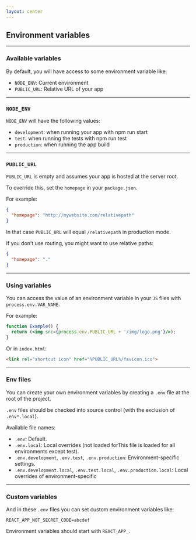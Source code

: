 ```yaml
---
layout: center
---
```


## Environment variables

<Toc maxDepth="2" mode="onlySiblings"/>

---

### Available variables

By default, you will have access to some environment variable like:

* `NODE_ENV`: Current environment
* `PUBLIC_URL`: Relative URL of your app

---

### `NODE_ENV`

`NODE_ENV` will have the following values:

* `development`: when running your app with npm run start
* `test`: when running the tests with npm run test
* `production`: when running the app build

---

### `PUBLIC_URL`

`PUBLIC_URL` is empty and assumes your app is hosted at the server root.

To override this, set the `homepage` in your `package.json`.

For example:
```json
{
  "homepage": "http://mywebsite.com/relativepath"
}
```

In that case `PUBLIC_URL` will equal `/relativepath` in production mode.

If you don’t use routing, you might want to use relative paths:
```json
{
  "homepage": "."
}
```

---

### Using variables

You can access the value of an environment variable in your `JS` files with `process.env.VAR_NAME`.

For example:
```jsx
function Example() {
  return (<img src={process.env.PUBLIC_URL + '/img/logo.png'}/>);
}
```

Or in `index.html`:
```html
<link rel="shortcut icon" href="%PUBLIC_URL%/favicon.ico">
```

---

### Env files

You can create your own environment variables by creating a `.env` file at the root of the project.

`.env` files should be checked into source control (with the exclusion of `.env*.local`).

Available file names:
* `.env`: Default.
* `.env.local`: Local overrides (not loaded forThis file is loaded for all environments except test).
* `.env.development`, `.env.test`, `.env.production`: Environment-specific settings.
* `.env.development.local`, `.env.test.local`, `.env.production.local`: Local overrides of environment-specific

---

### Custom variables

And in these `.env` files you can set custom environment variables like:

```
REACT_APP_NOT_SECRET_CODE=abcdef
```

Environment variables should start with `REACT_APP_`.
